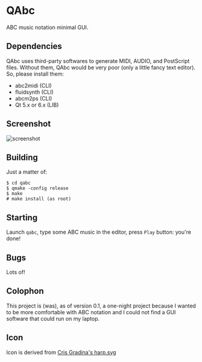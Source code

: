 # QAbc
ABC music notation minimal GUI.

## Dependencies
QAbc uses third-party softwares to generate MIDI, AUDIO, and PostScript files. Without them, QAbc would be very poor (only a little fancy text editor). So, please install them:

- abc2midi (CLI)
- fluidsynth (CLI)
- abcm2ps (CLI)
- Qt 5.x or 6.x (LIB)

## Screenshot
![screenshot](http://brouits.free.fr/qabc/qabc.png "The main window")

## Building
Just a matter of:
```
$ cd qabc
$ qmake -config release
$ make
# make install (as root)
```

## Starting
Launch `qabc`, type some ABC music in the editor, press `Play` button: you're done!

## Bugs
Lots of!

## Colophon
This project is (was), as of version 0.1, a one-night project because I wanted to be more comfortable with ABC notation and I could not find a GUI software that could run on my laptop.

## Icon
Icon is derived from [Cris Gradina's harp.svg](https://openclipart.org/detail/182170/harp)

